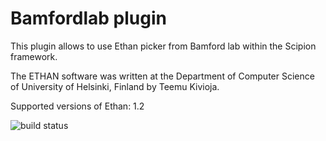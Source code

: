 # Bamfordlab plugin

This plugin allows to use Ethan picker from Bamford lab within the Scipion framework.

The ETHAN software was written at the Department of Computer Science of University of Helsinki, Finland by Teemu Kivioja.

Supported versions of Ethan: 1.2

![build status](http://heisenberg.cnb.csic.es:9980/badges/bamfordlab_devel.svg "Build status")
